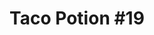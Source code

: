 ---
title: "Taco Potion #19"
type: "recipe"
tags: 
  - mexican
  - easy
  - alton brown
source: "https://www.foodnetwork.com/recipes/alton-brown/taco-potion-19-recipe-2115513"
---